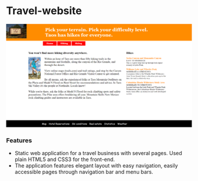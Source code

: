 # Travel-website

![alt tag](https://raw.githubusercontent.com/ramyarajkumar05/Travel-website/master/images/Travelwebsite.jpg)

### Features
-	Static web application for a travel business with several pages. Used plain HTML5 and CSS3 for the front-end. 
- The application features elegant layout with easy navigation, easily accessible pages through navigation bar and menu bars.
